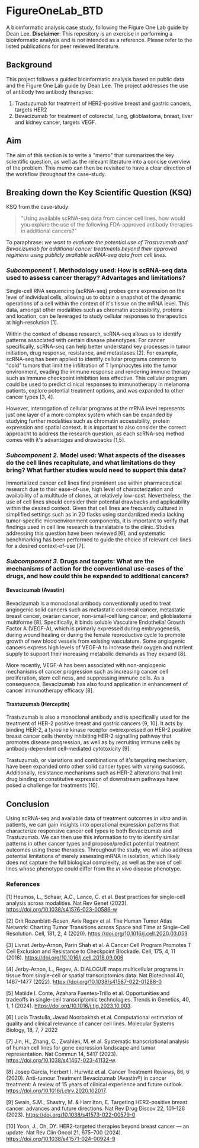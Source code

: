 # FigureOneLab_BTD
A bioinformatic analysis case study, following the Figure One Lab guide by Dean Lee. **__Disclaimer__**: This repository is an exercise in performing a bioinformatic analysis and is not intended as a reference. Please refer to the listed publications for peer reviewed literature. 

## Background
This project follows a guided bioinformatic analysis based on public data and the Figure One Lab guide by Dean Lee. The project addresses the use of antibody two antibody therapies:
1. Trastuzumab for treatment of HER2-positive breast and gastric cancers, targets HER2
2. Bevacizumab for treatment of colorectal, lung, glioblastoma, breast, liver and kidney cancer, targets VEGF.

## Aim
The aim of this section is to write a "memo" that summarizes the key scientific question, as well as the relevant literature into a concise overview of the problem. This memo can then be revisited to have a clear direction of the workflow throughout the case-study.


## Breaking down the Key Scientific Question (KSQ)
KSQ from the case-study: 
>"Using available scRNA-seq data from cancer cell lines, how would you explore the use of the following FDA-approved antibody therapies in additional cancers?" 

To paraphrase: _we want to evaluate the potential use of Trastuzumab and Bevacizumab for additional cancer treatments beyond their approved regimens using publicly available scRNA-seq data from cell lines._

### _Subcomponent 1._ Methodology used: How is scRNA-seq data used to assess cancer therapy? Advantages and limitations?
Single-cell RNA sequencing (scRNA-seq) probes gene expression on the level of individual cells, allowing us to obtain a snapshot of the dynamic operations of a cell within the context of it's tissue on the mRNA level. This data, amongst other modalities such as chromatin accessibility, proteins and location, can be leveraged to study cellular responses to therapeutics at high-resolution [1]. 

Within the context of disease research, scRNA-seq allows us to identify patterns associated with certain disease phenotypes. For cancer specifically, scRNA-seq can help better understand key processes in tumor initiation, drug response, resistance, and metastases [2]. For example, scRNA-seq has been applied to identify cellular programs common to "cold" tumors that limit the infiltration of T lymphocytes into the tumor environment, evading the immune response and rendering immune therapy such as immune checkpoint inhibition less effective. This cellular program could be used to predict clinical responses to immunotherapy in melanoma patients, explore potential treatment options, and was expanded to other cancer types [3, 4].

However, interrogation of cellular programs at the mRNA level represents just one layer of a more complex system which can be expanded by studying further modalities such as chromatin accessibility, protein expression and spatial context. It is important to also consider the correct approacht to address the research question, as each scRNA-seq method comes with it's advantages and drawbacks [1,5]. 



### _Subcomponent 2._ Model used: What aspects of the diseases do the cell lines recapitulate, and what limitations do they bring? What further studies would need to support this data?
Immortalized cancer cell lines find prominent use within pharmaceutical research due to their ease-of-use, high level of characterization and availability of a multitude of clones, at relatively low-cost. Nevertheless, the use of cell lines should consider their potential drawbacks and applicability within the desired context. Given that cell lines are frequently cultured in simplified settings such as in 2D flasks using standardized media lacking tumor-specific microenvironment components, it is important to verify that findings used in cell line research is translatable to the clinic. Studies addressing this question have been reviewed [6], and systematic benchmarking has been performed to guide the choice of relevant cell lines for a desired context-of-use [7]. 

### _Subcomponent 3._ Drugs and targets: What are the mechanisms of action for the conventional use-cases of the drugs, and how could this be expanded to additional cancers?

#### Bevacizumab (Avastin)
Bevacizumab is a monoclonal antibody conventionally used to treat angiogenic solid cancers such as metastatic colorecal cancer, metastatic breast cancer, ovarian cancer, non-small-cell lung cancer, and glioblastoma multiforme [8]. Specifically, it binds soluble Vasculare Endothelial Growth Factor A (VEGF-A), which is primarly expressed during embryogenesis, during wound healing or during the female reproductive cycle to promote growth of new blood vessels from existing vasculature. Some angiogenic cancers express high levels of VEGF-A to increase their oxygen and nutrient supply to support their increasing metabolic demands as they expand [8]. 

More recently, VEGF-A has been associated with non-angiogenic mechanisms of cancer progression such as increasing cancer cell proliferation, stem cell ness, and suppressing immune cells. As a consequence, Bevacizumab has also found application in enhancement of cancer immunotherapy efficacy [8]. 


#### Trastuzumab (Herceptin)
Trastuzumab is also a monoclonal antibody and is specificallly used for the treatment of HER-2 positive breast and gastric cancers [9, 10]. It acts by binding HER-2, a tyrosine kinase receptor overexpressed on HER-2 positive breast cancer cells thereby inhibiting HER-2 signalling pathway that promotes disease progression, as well as by recruiting immune cells by antibody-dependent cell-mediated cytotoxicity [9]. 

Trastuzumab, or viariations and combinations of it's targeting mechanism, have been expanded onto other solid cancer types with varying success. Additionally, resistance mechanisms such as HER-2 alterations that limit drug binding or constitutive expression of downstream pathways have posed a challenge for treatments [10]. 


## Conclusion
Using scRNA-seq and available data of treatment outcomes _in vitro_ and in patients, we can gain insights into operational expression patterns that characterize responsive cancer cell types to both Bevacizumab and Trastuzumab. We can then use this information to try to identify similar patterns in other cancer types and propose/predict potential treatment outcomes using these therapies. Throughout the study, we will also address potential limitations of merely assessing mRNA in isolation, which likely does not capture the full biological complexity, as well as the use of cell lines whose phenotype could differ from the _in vivo_ disease phenotype. 


### References
[1] Heumos, L., Schaar, A.C., Lance, C. et al. Best practices for single-cell analysis across modalities. Nat Rev Genet (2023). https://doi.org/10.1038/s41576-023-00586-w

[2] Orit Rozenblatt-Rosen, Aviv Regev et al. The Human Tumor Atlas Network: Charting Tumor Transitions across Space and Time at Single-Cell Resolution. Cell, 181, 2, 4 (2020). https://doi.org/10.1016/j.cell.2020.03.053

[3] Livnat Jerby-Arnon, Parin Shah et al. A Cancer Cell Program Promotes T Cell Exclusion and Resistance to Checkpoint Blockade. Cell, 175, 4, 11 (2018). https://doi.org/10.1016/j.cell.2018.09.006

[4] Jerby-Arnon, L., Regev, A. DIALOGUE maps multicellular programs in tissue from single-cell or spatial transcriptomics data. Nat Biotechnol 40, 1467–1477 (2022). https://doi.org/10.1038/s41587-022-01288-0

[5] Matilde I. Conte, Azahara Fuentes-Trillo et al. Opportunities and tradeoffs in single-cell transcriptomic technologies. Trends in Genetics, 40, 1, 1 (2024). https://doi.org/10.1016/j.tig.2023.10.003.

[6] Lucia Trastulla, Javad Noorbakhsh et al. Computational estimation of quality and clinical relevance of cancer cell lines. Molecular Systems Biology, 18, 7, 7 2022

[7] Jin, H., Zhang, C., Zwahlen, M. et al. Systematic transcriptional analysis of human cell lines for gene expression landscape and tumor representation. Nat Commun 14, 5417 (2023). https://doi.org/10.1038/s41467-023-41132-w.

[8] Josep Garcia, Herbert I. Hurwitz et al. Cancer Treatment Reviews, 86, 6 (2020). Anti-tumour Treatment Bevacizumab (Avastin®) in cancer treatment: A review of 15 years of clinical experience and future outlook. https://doi.org/10.1016/j.ctrv.2020.102017.

[9] Swain, S.M., Shastry, M. & Hamilton, E. Targeting HER2-positive breast cancer: advances and future directions. Nat Rev Drug Discov 22, 101–126 (2023). https://doi.org/10.1038/s41573-022-00579-0

[10] Yoon, J., Oh, DY. HER2-targeted therapies beyond breast cancer — an update. Nat Rev Clin Oncol 21, 675–700 (2024). https://doi.org/10.1038/s41571-024-00924-9
